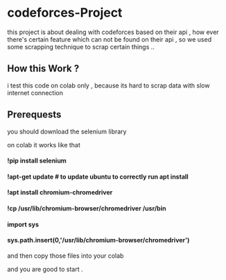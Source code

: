 # codeforces-Project


this project is about dealing with codeforces based on their api , how ever there's certain feature which can not be found on their api , so we used some scrapping technique to scrap certain things .. 




## How this Work ? 


i test this code on colab only , because its hard to scrap data with slow internet connection 

## Prerequests 

you should download the selenium library 

on colab it works like that 


#### !pip install selenium
#### !apt-get update # to update ubuntu to correctly run apt install
#### !apt install chromium-chromedriver
#### !cp /usr/lib/chromium-browser/chromedriver /usr/bin

#### import sys
#### sys.path.insert(0,'/usr/lib/chromium-browser/chromedriver')

and then copy those files into your colab 

and you are good to start . 
